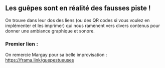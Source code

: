 ## Les guêpes sont en réalité des fausses piste !

On trouve dans leur dos des liens (ou des QR codes si vous voulez en implémenter et les imprimer) qui nous ramènent vers divers contenus pour donner une ambiance graphique et sonore.

### Premier lien : 
On remercie Margay pour sa belle improvisation : https://frama.link/guepestueuses
